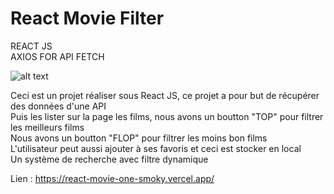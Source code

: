 # React Movie Filter

REACT JS<br>
AXIOS FOR API FETCH

![alt text](https://i.ibb.co/L1QrMPH/reactmovie.png)

Ceci est un projet réaliser sous React JS, ce projet a pour but de récupérer des données d'une API<br>
Puis les lister sur la page les films, nous avons un boutton "TOP" pour filtrer les meilleurs films<br>
Nous avons un boutton "FLOP" pour filtrer les moins bon films <br>
L'utilisateur peut aussi ajouter à ses favoris et ceci est stocker en local<br>
Un système de recherche avec filtre dynamique

Lien : https://react-movie-one-smoky.vercel.app/
